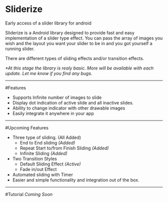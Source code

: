 # Sliderize
Early access of a slider library for android

Sliderize is a Android library designed to provide fast and easy implementation of a slider type effect.
You can pass the array of images you wish and the layout you want your slider to be in and you got yourself a running slider.

There are different types of sliding effects and/or transition effects. 

<i>*At this stage the library is realy basic. More will be available with each update. Let me know if you find any bugs.</i>
<hr/>
#Features
<ul>
  <li>Supports Infinite number of images to slide</li>
  <li>Display dot indication of active slide and all inactive slides.</li>
  <li>Ability to change indicator with other drawable images</li>
  <li>Easily integrate it anywhere in your app</li>
</ul>
<hr/>
#Upcoming Features
<ul>
  <li>Three type of sliding. (All Added)
    <ul>
      <li>End to End sliding <i>(Added)</i></li>
      <li>Repeat Start to/from Finish Sliding <i>(Added)</i></li>
      <li>Infinite Sliding <i>(Added)</i></li>
    </ul>
  </li>
  <li>Two Transition Styles
    <ul>
      <li>Default Sliding Effect <i>(Active)</i></li>
      <li>Fade in/out Effect</li>
    </ul>
  </li>
  <li>Automated sliding with Timer</li>
  <li>Easier and simple functionality and integration out of the box.</li>
</ul>
<hr/>
#Tutorial
<i>Coming Soon</i>
